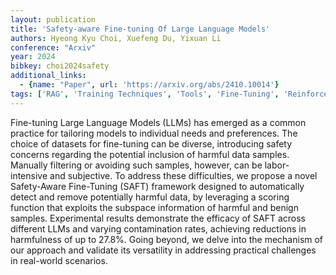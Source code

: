 ```yaml
---
layout: publication
title: 'Safety-aware Fine-tuning Of Large Language Models'
authors: Hyeong Kyu Choi, Xuefeng Du, Yixuan Li
conference: "Arxiv"
year: 2024
bibkey: choi2024safety
additional_links:
  - {name: "Paper", url: 'https://arxiv.org/abs/2410.10014'}
tags: ['RAG', 'Training Techniques', 'Tools', 'Fine-Tuning', 'Reinforcement Learning', 'Responsible AI', 'Pretraining Methods']
---
```

Fine-tuning Large Language Models (LLMs) has emerged as a common practice for
tailoring models to individual needs and preferences. The choice of datasets
for fine-tuning can be diverse, introducing safety concerns regarding the
potential inclusion of harmful data samples. Manually filtering or avoiding
such samples, however, can be labor-intensive and subjective. To address these
difficulties, we propose a novel Safety-Aware Fine-Tuning (SAFT) framework
designed to automatically detect and remove potentially harmful data, by
leveraging a scoring function that exploits the subspace information of harmful
and benign samples. Experimental results demonstrate the efficacy of SAFT
across different LLMs and varying contamination rates, achieving reductions in
harmfulness of up to 27.8%. Going beyond, we delve into the mechanism of our
approach and validate its versatility in addressing practical challenges in
real-world scenarios.
